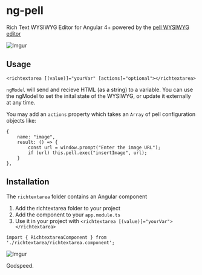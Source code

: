 # ng-pell
Rich Text WYSIWYG Editor for Angular 4+ powered by the [pell WYSIWYG editor](https://github.com/jaredreich/pell)

![Imgur](http://i.imgur.com/77MWAjO.png)

## Usage

```
<richtextarea [(value)]="yourVar" [actions]="optional"></richtextarea>
```

`ngModel` will send and recieve HTML (as a string) to a variable.
You can use the ngModel to set the inital state of the WYSIWYG, or update it externally at any time.

You may add an `actions` property which takes an `Array` of pell configuration objects like:

```
{
    name: "image",
    result: () => {
        const url = window.prompt("Enter the image URL");
        if (url) this.pell.exec("insertImage", url);
    }
},
```

## Installation 

The `richtextarea` folder contains an Angular component

1. Add the richtextarea folder to your project
2. Add the component to your `app.module.ts`
3. Use it in your project with `<richtextarea [(value)]="yourVar"></richtextarea>`

```
import { RichtextareaComponent } from './richtextarea/richtextarea.component';
```

![Imgur](http://i.imgur.com/MDZJ1wl.png)



Godspeed.
  
